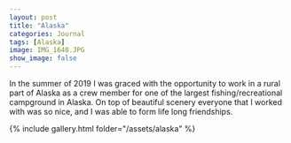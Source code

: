 ```yaml
---
layout: post
title: "Alaska"
categories: Journal
tags: [Alaska]
image: IMG_1640.JPG
show_image: false
---
```


In the summer of 2019 I was graced with the opportunity to work in a rural part of Alaska as a crew member for one of the largest fishing/recreational campground in Alaska. On top of beautiful scenery everyone that I worked with was so nice, and I was able to form life long friendships.


{% include gallery.html folder="/assets/alaska" %}

